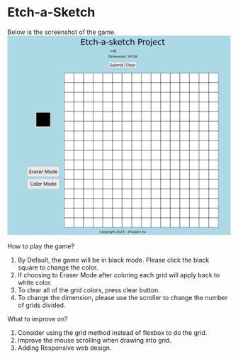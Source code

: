 # Etch-a-Sketch
Below is the screenshot of the game.
![](sketch.jpeg)

How to play the game?
1. By Default, the game will be in black mode. Please click the black square to change the color.
2. If choosing to Eraser Mode after coloring each grid will apply back to white color. 
3. To clear all of the grid colors, press clear button.
4. To change the dimension, please use the scroller to change the number of grids divided.

What to improve on?
1. Consider using the grid method instead of flexbox to do the grid.
2. Improve the mouse scrolling when drawing into grid. 
3. Adding Responsive web design. 